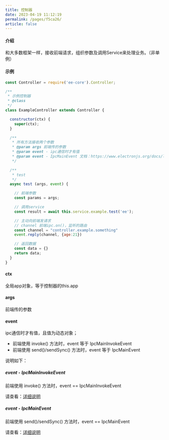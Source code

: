 ```yaml
---
title: 控制器
date: 2023-04-19 11:12:19
permalink: /pages/f5ca26/
article: false
---
```


#### 介绍
和大多数框架一样，接收前端请求，组织参数及调用Service来处理业务。（非单例）

#### 示例
```javascript
const Controller = require('ee-core').Controller;

/**
 * 示例控制器
 * @class
 */
class ExampleController extends Controller {

  constructor(ctx) {
    super(ctx);
  }

  /**
   * 所有方法接收两个参数
   * @param args 前端传的参数
   * @param event - ipc通信时才有值
   * @param event - IpcMainEvent 文档：https://www.electronjs.org/docs/latest/api/structures/ipc-main-event
   */

  /**
   * test
   */
  async test (args, event) {

    // 前端参数
    const params = args;

    // 调用service
    const result = await this.service.example.test('ee');

    // 主动向前端发请求
    // channel 前端ipc.on()，监听的路由
    const channel = "controller.example.something"
    event.reply(channel, {age:21})

    // 返回数据
    const data = {}
    return data;
  }
}  
```
#### ctx
全局app对象，等于控制器的this.app

#### args
前端传的参数

#### event
ipc通信时才有值，且值为动态对象；
- 前端使用 invoke() 方法时，event 等于 IpcMainInvokeEvent 
- 前端使用 send()/sendSync() 方法时，event 等于 IpcMainEvent 

说明如下：

##### event - IpcMainInvokeEvent
前端使用 invoke() 方法时，event == IpcMainInvokeEvent 

请查看：[详细说明](https://www.electronjs.org/zh/docs/latest/api/structures/ipc-main-event)

##### event - IpcMainEvent
前端使用 send()/sendSync() 方法时，event == IpcMainEvent 

请查看：[详细说明](https://www.electronjs.org/zh/docs/latest/api/structures/ipc-main-invoke-event)
